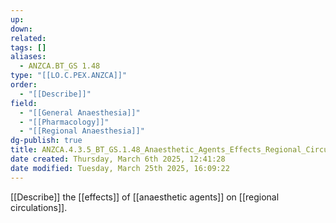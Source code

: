 ```yaml
---
up: 
down: 
related: 
tags: []
aliases:
  - ANZCA.BT_GS 1.48
type: "[[LO.C.PEX.ANZCA]]"
order:
  - "[[Describe]]"
field:
  - "[[General Anaesthesia]]"
  - "[[Pharmacology]]"
  - "[[Regional Anaesthesia]]"
dg-publish: true
title: ANZCA.4.3.5_BT_GS.1.48_Anaesthetic_Agents_Effects_Regional_Circulations
date created: Thursday, March 6th 2025, 12:41:28
date modified: Tuesday, March 25th 2025, 16:09:22
---
```


[[Describe]] the [[effects]] of [[anaesthetic agents]] on [[regional circulations]].
